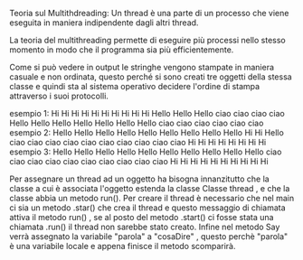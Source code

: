 Teoria sul Multithdreading: 
Un thread è una parte di un processo che viene eseguita in maniera indipendente dagli altri thread.

La teoria del  multithreading  permette  di eseguire più  processi nello stesso momento in modo che il programma sia più efficientemente.

Come si può vedere in output le stringhe vengono stampate in maniera casuale e non ordinata, questo perché si sono creati tre oggetti della stessa classe e quindi sta al sistema operativo decidere l'ordine di stampa attraverso i suoi protocolli.

esempio 1:
Hi
Hi
Hi
Hi
Hi
Hi
Hi
Hi
Hi
Hi
Hello
Hello
Hello
ciao
ciao
ciao
ciao
Hello
Hello
Hello
Hello
Hello
Hello
Hello
ciao
ciao
ciao
ciao
ciao
ciao
esempio 2: 
Hello
Hello
Hello
Hello
Hello
Hello
Hello
Hello
Hello
Hi
Hi
Hello
ciao
ciao
ciao
ciao
ciao
ciao
ciao
ciao
ciao
ciao
Hi
Hi
Hi
Hi
Hi
Hi
Hi
Hi
esempio 3:
Hello
Hello
Hello
Hello
Hello
Hello
Hello
Hello
Hello
Hello
ciao
ciao
ciao
ciao
ciao
ciao
ciao
ciao
ciao
ciao
Hi
Hi
Hi
Hi
Hi
Hi
Hi
Hi
Hi
Hi

Per assegnare un thread ad un oggetto ha bisogna innanzitutto che la classe a cui è associata l'oggetto estenda la classe Classe thread , e che la classe abbia un metodo run().
Per creare il thread è necessario che nel main ci sia un metodo .star() che crea il thread e questo messaggio di chiamata attiva il metodo run() , se al posto del metodo .start() ci fosse stata una chiamata .run() il thread non sarebbe stato creato.
Infine nel metodo Say verrà assegnato la variabile "parola" a "cosaDire" , questo perchè "parola" è una variabile locale e appena finisce il metodo scomparirà.




